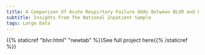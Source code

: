 ```yaml
---
title: A Comparison Of Acute Respirtory Failure Odds Between BLVR and LVRS
subtitle: Insights From The National Inpatient Sample
tags: Large Data
---
```

{{% staticref "blvr.html" "newtab" %}}See full project here{{% /staticref %}}